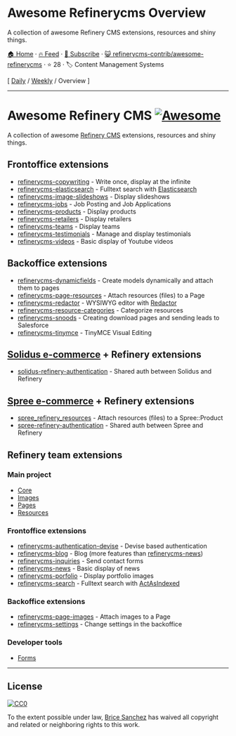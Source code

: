 # Awesome Refinerycms Overview

A collection of awesome Refinery CMS extensions, resources and shiny things.

[🏠 Home](/README.md) · [🔥 Feed](https://test.trackawesomelist.com/refinerycms-contrib/awesome-refinerycms/rss.xml) · [📮 Subscribe](https://trackawesomelist.us17.list-manage.com/subscribe?u=d2f0117aa829c83a63ec63c2f&id=36a103854c) · [😺 refinerycms-contrib/awesome-refinerycms](https://github.com/refinerycms-contrib/awesome-refinerycms/blob/master/README.md) · ⭐ 28 · 🏷️ Content Management Systems

[ [Daily](/content/refinerycms-contrib/awesome-refinerycms/README.md) / [Weekly](/content/refinerycms-contrib/awesome-refinerycms/week/README.md) / Overview ]

---

# Awesome Refinery CMS [![Awesome](https://cdn.rawgit.com/sindresorhus/awesome/d7305f38d29fed78fa85652e3a63e154dd8e8829/media/badge.svg)](https://github.com/sindresorhus/awesome)

A collection of awesome [Refinery CMS](http://www.refinerycms.com/) extensions, resources and shiny things.

## Frontoffice extensions

*   [refinerycms-copywriting](https://github.com/unixcharles/refinerycms-copywriting) - Write once, display at the infinite
*   [refinerycms-elasticsearch](https://github.com/refinerycms-contrib/refinerycms-elasticsearch) - Fulltext search with [Elasticsearch](https://github.com/elastic/elasticsearch-ruby)
*   [refinerycms-image-slideshows](https://github.com/bisscomm/refinerycms-image-slideshows) - Display slideshows
*   [refinerycms-jobs](https://github.com/bisscomm/refinerycms-jobs) - Job Posting and Job Applications
*   [refinerycms-products](https://github.com/bisscomm/refinerycms-products) - Display products
*   [refinerycms-retailers](https://github.com/bisscomm/refinerycms-retailers) - Display retailers
*   [refinerycms-teams](https://github.com/bisscomm/refinerycms-teams) - Display teams
*   [refinerycms-testimonials](https://github.com/anitagraham/refinerycms-testimonials) - Manage and display testimonials
*   [refinerycms-videos](https://github.com/bisscomm/refinerycms-videos) - Basic display of Youtube videos

## Backoffice extensions

*   [refinerycms-dynamicfields](https://github.com/jfalameda/refinerycms-dynamicfields) - Create models dynamically and attach them to pages
*   [refinerycms-page-resources](https://github.com/anitagraham/refinerycms-page-resources) - Attach resources (files) to a Page
*   [refinerycms-redactor](https://github.com/rabid/refinerycms-redactor) - WYSIWYG editor with [Redactor](https://imperavi.com/redactor/)
*   [refinerycms-resource-categories](https://github.com/bisscomm/refinerycms-resource-categories) - Categorize resources
*   [refinerycms-snoods](https://github.com/cleverlemming/refinerycms-snoods) - Creating download pages and sending leads to Salesforce
*   [refinerycms-tinymce](https://github.com/ghoppe/refinerycms-tinymce) - TinyMCE Visual Editing

## [Solidus e-commerce](https://github.com/solidusio/solidus) + Refinery extensions

*   [solidus-refinery-authentication](https://github.com/refinerycms-contrib/solidus-refinery-authentication) - Shared auth between Solidus and Refinery

## [Spree e-commerce](https://github.com/spree/spree) + Refinery extensions

*   [spree\_refinery\_resources](https://github.com/bisscomm/spree_refinery_resources) - Attach resources (files) to a Spree::Product
*   [spree-refinery-authentication](https://github.com/refinerycms-contrib/spree-refinery-authentication) - Shared auth between Spree and Refinery

## Refinery team extensions

### Main project

*   [Core](https://github.com/refinery/refinerycms/tree/master/core)
*   [Images](https://github.com/refinery/refinerycms/tree/master/images)
*   [Pages](https://github.com/refinery/refinerycms/tree/master/pages)
*   [Resources](https://github.com/refinery/refinerycms/tree/master/resources)

### Frontoffice extensions

*   [refinerycms-authentication-devise](https://github.com/refinery/refinerycms-authentication-devise) - Devise based authentication
*   [refinerycms-blog](https://github.com/refinery/refinerycms-blog) - Blog (more features than [refinerycms-news](https://github.com/refinery/refinerycms-news))
*   [refinerycms-inquiries](https://github.com/refinery/refinerycms-inquiries) - Send contact forms
*   [refinerycms-news](https://github.com/refinery/refinerycms-news) - Basic display of news
*   [refinerycms-porfolio](https://github.com/refinery/refinerycms-portfolio) - Display portfolio images
*   [refinerycms-search](https://github.com/refinery/refinerycms-search) - Fulltext search with [ActAsIndexed](https://github.com/dougal/acts_as_indexed)

### Backoffice extensions

*   [refinerycms-page-images](https://github.com/refinery/refinerycms-page-images) - Attach images to a Page
*   [refinerycms-settings](https://github.com/refinery/refinerycms-settings) - Change settings in the backoffice

### Developer tools

*   [Forms](https://github.com/refinery/refinerycms-forms)

***

## License

[![CC0](https://i.creativecommons.org/p/zero/1.0/88x31.png)](https://creativecommons.org/publicdomain/zero/1.0/)

To the extent possible under law, [Brice Sanchez](http://brice-sanchez.com) has waived all copyright and related or neighboring rights to this work.

